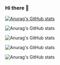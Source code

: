 ### Hi there 👋

<!--
**Cosmo808/Cosmo808** is a ✨ _special_ ✨ repository because its `README.md` (this file) appears on your GitHub profile.

Here are some ideas to get you started:

- 🔭 I’m currently working on ...
- 🌱 I’m currently learning ...
- 👯 I’m looking to collaborate on ...
- 🤔 I’m looking for help with ...
- 💬 Ask me about ...
- 📫 How to reach me: ...
- 😄 Pronouns: ...
- ⚡ Fun fact: ...
-->

[![Anurag's GitHub stats](https://github-readme-stats.vercel.app/api?username=Cosmo808)](https://github.com/anuraghazra/github-readme-stats)

![Anurag's GitHub stats](https://github-readme-stats.vercel.app/api?username=Cosmo808&hide=contribs,prs)

![Anurag's GitHub stats](https://github-readme-stats.vercel.app/api?username=Cosmo808&count_private=true)

![Anurag's GitHub stats](https://github-readme-stats.vercel.app/api?username=Cosmo808&show_icons=true)

![Anurag's GitHub stats](https://github-readme-stats.vercel.app/api?username=Cosmo808&show_icons=true&theme=radical)
